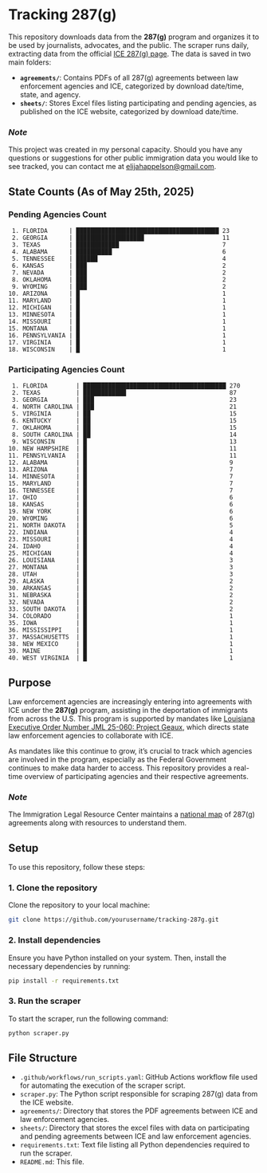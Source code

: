 # Tracking 287(g)

This repository downloads data from the **287(g)** program and organizes it to be used by journalists, advocates, and the public. The scraper runs daily, extracting data from the official [ICE 287(g) page](https://www.ice.gov/identify-and-arrest/287g). The data is saved in two main folders:

- **`agreements/`**: Contains PDFs of all 287(g) agreements between law enforcement agencies and ICE, categorized by download date/time, state, and agency.
- **`sheets/`**: Stores Excel files listing participating and pending agencies, as published on the ICE website, categorized by download date/time.

### *Note*
This project was created in my personal capacity. Should you have any questions or suggestions for other public immigration data you would like to see tracked, you can contact me at elijahappelson@gmail.com.

## State Counts **(As of May 25th, 2025)**
### Pending Agencies Count
```
 1. FLORIDA      | ████████████████████████████████████████ 23
 2. GEORGIA      | ███████████████████                      11
 3. TEXAS        | ████████████                             7
 4. ALABAMA      | ██████████                               6
 5. TENNESSEE    | ██████                                   4
 6. KANSAS       | ███                                      2
 7. NEVADA       | ███                                      2
 8. OKLAHOMA     | ███                                      2
 9. WYOMING      | ███                                      2
10. ARIZONA      | █                                        1
11. MARYLAND     | █                                        1
12. MICHIGAN     | █                                        1
13. MINNESOTA    | █                                        1
14. MISSOURI     | █                                        1
15. MONTANA      | █                                        1
16. PENNSYLVANIA | █                                        1
17. VIRGINIA     | █                                        1
18. WISCONSIN    | █                                        1
```

### Participating Agencies Count
```
 1. FLORIDA        | ████████████████████████████████████████ 270
 2. TEXAS          | ████████████                             87
 3. GEORGIA        | ███                                      23
 4. NORTH CAROLINA | ███                                      21
 5. VIRGINIA       | ██                                       15
 6. KENTUCKY       | ██                                       15
 7. OKLAHOMA       | ██                                       15
 8. SOUTH CAROLINA | ██                                       14
 9. WISCONSIN      | █                                        13
10. NEW HAMPSHIRE  | █                                        11
11. PENNSYLVANIA   | █                                        11
12. ALABAMA        | █                                        9
13. ARIZONA        | █                                        7
14. MINNESOTA      | █                                        7
15. MARYLAND       | █                                        7
16. TENNESSEE      | █                                        7
17. OHIO           | █                                        6
18. KANSAS         | █                                        6
19. NEW YORK       | █                                        6
20. WYOMING        | █                                        6
21. NORTH DAKOTA   | █                                        5
22. INDIANA        | █                                        4
23. MISSOURI       | █                                        4
24. IDAHO          | █                                        4
25. MICHIGAN       | █                                        4
26. LOUISIANA      | █                                        3
27. MONTANA        | █                                        3
28. UTAH           | █                                        3
29. ALASKA         | █                                        2
30. ARKANSAS       | █                                        2
31. NEBRASKA       | █                                        2
32. NEVADA         | █                                        2
33. SOUTH DAKOTA   | █                                        2
34. COLORADO       | █                                        1
35. IOWA           | █                                        1
36. MISSISSIPPI    | █                                        1
37. MASSACHUSETTS  | █                                        1
38. NEW MEXICO     | █                                        1
39. MAINE          | █                                        1
40. WEST VIRGINIA  | █                                        1
```

## Purpose

Law enforcement agencies are increasingly entering into agreements with ICE under the **287(g)** program, assisting in the deportation of immigrants from across the U.S. This program is supported by mandates like [Louisiana Executive Order Number JML 25-060: Project Geaux](https://interactive.wwltv.com/pdfs/Operation_GEAUX.pdf), which directs state law enforcement agencies to collaborate with ICE.

As mandates like this continue to grow, it’s crucial to track which agencies are involved in the program, especially as the Federal Government continues to make data harder to access. This repository provides a real-time overview of participating agencies and their respective agreements.

### *Note*
The Immigration Legal Resource Center maintains a [national map](https://www.ilrc.org/practitioners/national-map-287g-agreements) of 287(g) agreements along with resources to  understand them.

## Setup

To use this repository, follow these steps:

### 1. Clone the repository
Clone the repository to your local machine:

```bash
git clone https://github.com/yourusername/tracking-287g.git
```

### 2. Install dependencies
Ensure you have Python installed on your system. Then, install the necessary dependencies by running:

```bash
pip install -r requirements.txt
```

### 3. Run the scraper
To start the scraper, run the following command:

```bash
python scraper.py
```

## File Structure

- `.github/workflows/run_scripts.yaml`: GitHub Actions workflow file used for automating the execution of the scraper script.
- `scraper.py`: The Python script responsible for scraping 287(g) data from the ICE website.
- `agreements/`: Directory that stores the PDF agreements between ICE and law enforcement agencies.
- `sheets/`: Directory that stores the excel files with data on participating and pending agreements between ICE and law enforcement agencies.
- `requirements.txt`: Text file listing all Python dependencies required to run the scraper.
- `README.md`: This file.
